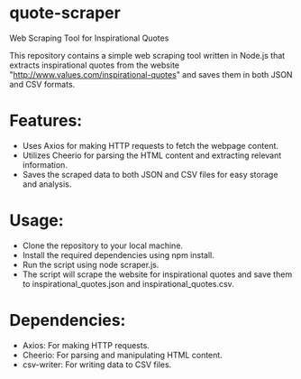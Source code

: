 # quote-scraper
Web Scraping Tool for Inspirational Quotes

This repository contains a simple web scraping tool written in Node.js that extracts inspirational quotes from the website "http://www.values.com/inspirational-quotes" and saves them in both JSON and CSV formats.

# Features:
- Uses Axios for making HTTP requests to fetch the webpage content.
- Utilizes Cheerio for parsing the HTML content and extracting relevant information.
- Saves the scraped data to both JSON and CSV files for easy storage and analysis.
# Usage:
- Clone the repository to your local machine.
- Install the required dependencies using npm install.
- Run the script using node scraper.js.
- The script will scrape the website for inspirational quotes and save them to inspirational_quotes.json and inspirational_quotes.csv.
# Dependencies:
- Axios: For making HTTP requests.
- Cheerio: For parsing and manipulating HTML content.
- csv-writer: For writing data to CSV files.
